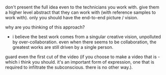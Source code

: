 don't present the full idea even to the technicians you work with. give them a higher level abstract that they can work with (with reference samples to work with). only you should have the end-to-end picture / vision.

why are you thinking of this approach?
- i believe the best work comes from a singular creative vision, unpolluted by over-collaboration. even when there seems to be collaboration, the greatest works are still driven by a single person.

guard even the first cut of the video (if you choose to make a video that is - which i think you should. it's an important form of expression, one that is required to infiltrate the subconscious. there is no other way.).

